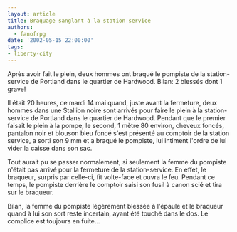 ```yaml
---
layout: article
title: Braquage sanglant à la station service
authors:
  - fanofrpg
date: '2002-05-15 22:00:00'
tags:
- liberty-city
---
```


Après avoir fait le plein, deux hommes ont braqué le pompiste de la station-service de Portland dans le quartier de Hardwood. Bilan: 2 blessés dont 1 grave!

Il était 20 heures, ce mardi 14 mai quand, juste avant la fermeture, deux hommes dans une Stallion noire sont arrivés pour faire le plein à la station-service de Portland dans le quartier de Hardwood. Pendant que le premier faisait le plein à la pompe, le second, 1 mètre 80 environ, cheveux foncés, pantalon noir et blouson bleu foncé s'est présenté au comptoir de la station service, a sorti son 9 mm et a braqué le pompiste, lui intiment l'ordre de lui vider la caisse dans son sac.

Tout aurait pu se passer normalement, si seulement la femme du pompiste n'était pas arrivé pour la fermeture de la station-service. En effet, le braqueur, surpris par celle-ci, fit volte-face et ouvra le feu. Pendant ce temps, le pompiste derrière le comptoir saisi son fusil à canon scié et tira sur le braqueur.

Bilan, la femme du pompiste légèrement blessée à l'épaule et le braqueur quand à lui son sort reste incertain, ayant été touché dans le dos. Le complice est toujours en fuite…